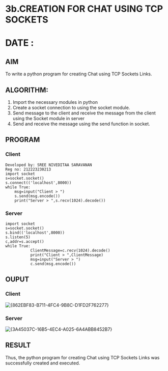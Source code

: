 # 3b.CREATION FOR CHAT USING TCP SOCKETS
# DATE : 
## AIM
To write a python program for creating Chat using TCP Sockets Links.
## ALGORITHM:
1. Import the necessary modules in python
2. Create a socket connection to using the socket module.
3. Send message to the client and receive the message from the client using the Socket module in
 server
4. Send and receive the message using the send function in socket.
## PROGRAM
### Client
```
Developed by: SREE NIVEDITAA SARAVANAN
Reg no: 212223230213
import socket 
s=socket.socket() 
s.connect(('localhost',8000)) 
while True: 
    msg=input("Client > ") 
    s.send(msg.encode()) 
    print("Server > ",s.recv(1024).decode()) 
```
### Server
```
import socket 
s=socket.socket() 
s.bind(('localhost',8000)) 
s.listen(5) 
c,addr=s.accept() 
while True: 
           ClientMessage=c.recv(1024).decode() 
           print("Client > ",ClientMessage) 
           msg=input("Server > ") 
           c.send(msg.encode())
```
## OUPUT
### Client
![{862EBF83-B711-4FC4-9B8C-D1FD2F762277}](https://github.com/user-attachments/assets/72c6979f-b3f9-4116-a494-8cde2f8fcc6c)

### Server
![{3A45037C-16B5-4EC4-A025-6A4ABB8452B7}](https://github.com/user-attachments/assets/d0da286b-e25a-4705-9d05-a011cef3e231)


## RESULT
Thus, the python program for creating Chat using TCP Sockets Links was successfully 
created and executed.
